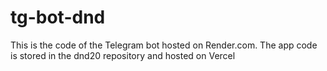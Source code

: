 # tg-bot-dnd
This is the code of the Telegram bot hosted on Render.com. The app code is stored in the dnd20 repository and hosted on Vercel
